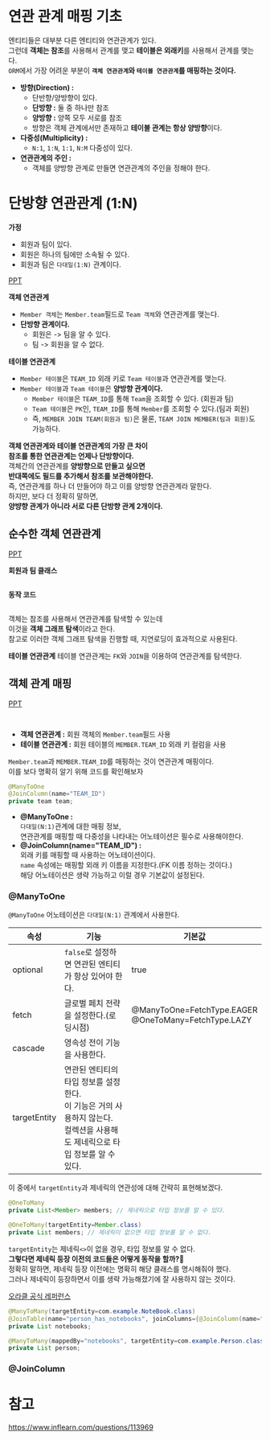 # 연관 관계 매핑 기초  
엔티티들은 대부분 다른 엔티티와 연관관계가 있다.    
그런데 **객체는 참조**를 사용해서 관계를 맺고 **테이블은 외래키**를 사용해서 관계를 맺는다.     
`ORM`에서 가장 어려운 부분이 **`객체 연관관계`와 `테이블 연관관계`를 매핑하는 것이다.**         

* **방향(Direction) :**   
    * 단반향/양방향이 있다.
    * **단방향 :** 둘 중 하나만 참조 
    * **양방향 :** 양쪽 모두 서로를 참조  
    * 방향은 객체 관계에서만 존재하고 **테이블 관계는 항상 양방향**이다.  
* **다중성(Multiplicity) :**  
    * `N:1`, `1:N`, `1:1`, `N:M` 다중성이 있다.   
* **연관관계의 주인 :**  
    * 객체를 양방향 관계로 만들면 연관관계의 주인을 정해야 한다.   

# 단방향 연관관계 (1:N)   
  
**가정**
* 회원과 팀이 있다.  
* 회원은 하나의 팀에만 소속될 수 있다.  
* 회원과 팀은 `다대일(1:N)` 관계이다.  
  
[PPT]()

**객체 연관관계**  
* `Member 객체`는 `Member.team`필드로 `Team 객체`와 연관관계를 맺는다.  
* **단방향 관계이다.**   
    * 회원은 -> 팀을 알 수 있다. 
    * 팀 -> 회원을 알 수 없다.  
  
**테이블 연관관계**   
* `Member 테이블`은 `TEAM_ID` 외래 키로 `Team 테이블`과 연관관계를 맺는다.  
* `Member 테이블`과 `Team 테이블`은 **양방향 관계이다.**  
    * `Member 테이블`은 `TEAM_ID`를 통해 `Team`을 조회할 수 있다. (회원과 팀)  
    * `Team 테이블`은 `PK`인, `TEAM_ID`를 통해 `Member`를 조회할 수 있다.(팀과 회원)  
    * 즉, `MEMBER JOIN TEAM(회원과 팀)`은 물론, `TEAM JOIN MEMBER(팀과 회원)`도 가능하다.     
      
**객체 연관관계와 테이블 연관관계의 가장 큰 차이**   
**참조를 통한 연관관계는 언제나 단방향이다.**  
객체간의 연관관계를 **양방향으로 만들고 싶으면**     
**반대쪽에도 필드를 추가해서 참조를 보관해야한다.**   
즉, 연관관계를 하나 더 만들어야 하고 이를 양방향 연관관계라 말한다.  
하지만, 보다 더 정확히 말하면,   
**양뱡향 관계가 아니라 서로 다른 단방향 관계 2개이다.**     
    
## 순수한 객체 연관관계   

[PPT]()

**회원과 팀 클래스**
```java
```
**동작 코드**
```java
```

객체는 참조를 사용해서 연관관계를 탐색할 수 있는데    
이것을 **객체 그래프 탐색**이라고 한다.   
참고로 이러한 객체 그래프 탐색을 진행할 때, 지연로딩이 효과적으로 사용된다.    
    
**테이블 연관관계** 
테이블 연관관계는 `FK`와 `JOIN`을 이용하여 연관관계를 탐색한다.      

## 객체 관계 매핑 

[PPT]() 

```java

```
```java
```

* **객체 연관관계 :** 회원 객체의 `Member.team`필드 사용 
* **테이블 연관관계 :** 회원 테이블의 `MEMBER.TEAM_ID` 외래 키 컬럼을 사용  

`Member.team`과 `MEMBER.TEAM_ID`를 매핑하는 것이 연관관계 매핑이다.   
이를 보다 명확히 알기 위해 코드를 확인해보자   
  
```java
@ManyToOne  
@JoinColumn(name="TEAM_ID")     
private team team;  
```    
* **@ManyToOne :**     
    `다대일(N:1)`관계에 대한 매핑 정보,    
    연관관계를 매핑할 때 다중성을 나타내는 어노테이션은 필수로 사용해야한다.     
* **@JoinColumn(name="TEAM_ID") :**   
    외래 키를 매핑할 때 사용하는 어노테이션이다.   
    `name` 속성에는 매핑할 외래 키 이름을 지정한다.(FK 이름 정하는 것이다.)      
    해당 어노테이션은 생략 가능하고 이럴 경우 기본값이 설정된다.  

### @ManyToOne
`@ManyToOne` 어노테이션은 `다대일(N:1)` 관계에서 사용한다.   

|속성|기능|기본값|  
|----|---|------|
|optional|`false`로 설정하면 연관된 엔티티가 항상 있어야 한다.|true|
|fetch|글로벌 페치 전략을 설정한다.(로딩시점)|@ManyToOne=FetchType.EAGER<br>@OneToMany=FetchType.LAZY|   
|cascade|영속성 전이 기능을 사용한다.||
|targetEntity|연관된 엔티티의 타입 정보를 설정한다.<br>이 기능은 거의 사용하지 않는다.<br>컬렉션을 사용해도 제네릭으로 타입 정보를 알 수 있다.|   
 
이 중에서 `targetEntity`과 제네릭의 연관성에 대해 간략히 표현해보겠다.       
```java
@OneToMany
private List<Member> members; // 제네릭으로 타입 정보를 알 수 있다.  

@OneToMany(targetEntity=Member.class)
private List members; // 제네릭이 없으면 타입 정보를 알 수 없다.   
```  
`targetEntity`는 제네릭`<>`이 없을 경우, 타입 정보를 알 수 없다.      
**그렇다면 제네릭 등장 이전의 코드들은 어떻게 동작을 할까?🤔**    
정확히 말하면, 제네릭 등장 이전에는 명확히 해당 클래스를 명시해줘야 했다.       
그러나 제네릭이 등장하면서 이를 생략 가능해졌기에 잘 사용하지 않는 것이다.      
   
[오라클 공식 레퍼런스](https://docs.oracle.com/javaee/6/api/javax/persistence/ManyToMany.html)
  
```java
@ManyToMany(targetEntity=com.example.NoteBook.class)
@JoinTable(name="person_has_notebooks", joinColumns={@JoinColumn(name="person_id")}, inverseJoinColumns={@JoinColumn(name="notebook_id")})
private List notebooks;

@ManyToMany(mappedBy="notebooks", targetEntity=com.example.Person.class)
private List person;
```


### @JoinColumn  



# 참고 
https://www.inflearn.com/questions/113969
